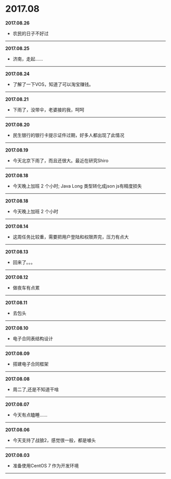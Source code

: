 # 2017.08

**2017.08.26**
*    农民的日子不好过 
---

**2017.08.25**
*    济南，走起......
---

**2017.08.24**
*    了解了一下VOS，知道了可以淘宝赚钱。
---

**2017.08.21**
*    下雨了，没带伞，老婆接的我，呵呵
---

**2017.08.20**
*    民生银行的银行卡提示证件过期，好多人都出现了此情况
---

**2017.08.19**
*   今天北京下雨了，而且还很大。最近在研究Shiro
---

**2017.08.18**
*   今天晚上加班 2 个小时; Java Long 类型转化成json js有精度损失
---

**2017.08.18**
*   今天晚上加班 2 个小时
---

**2017.08.14**
*   这周任务比较重，需要把用户登陆和权限弄完，压力有点大
---

**2017.08.13**
*   回来了。。。
---

**2017.08.12**
*   做夜车有点累
---

**2017.08.11**
*   去包头
---

**2017.08.10**
*	电子合同表结构设计
---

**2017.08.09**
*	搭建电子合同框架
---

**2017.08.08**
*	周二了,还是不知道干啥
---

**2017.08.07**
*	今天有点瞌睡......
---

**2017.08.06**
*	今天支持了战狼2，感觉很一般，都是噱头
---

**2017.08.03**
*	准备使用CentOS 7 作为开发环境
---
